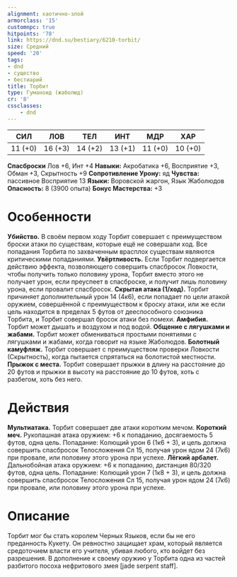 ```yaml
---
alignment: хаотично-злой
armorclass: '15'
customnpc: true
hitpoints: '78'
link: https://dnd.su/bestiary/6210-torbit/
size: Средний
speed: '20'
tags:
- dnd
- существо
- бестиарий
title: Торбит
type: Гуманоид (жаболюд)
cr: '8'
cssclasses:
    - dnd
---
```



| СИЛ | ЛОВ | ТЕЛ | ИНТ | МДР | ХАР |
|---|---|---|---|---|---|
| 11 (+0) | 16 (+3) | 14 (+2) | 13 (+1) | 11 (+0) | 10 (+0) |
**Спасброски** Лов +6, Инт +4
**Навыки:** Акробатика +6, Восприятие +3, Обман +3, Скрытность +9
**Сопротивление Урону:** яд
**Чувства:** пассивное Восприятие 13
**Языки:** Воровской жаргон, Язык Жаболюдов
**Опасность:** 8 (3900 опыта)
**Бонус Мастерства:** +3


# Особенности
**Убийство.** В своём первом ходу Торбит совершает с преимуществом броски атаки по существам, которые ещё не совершали ход. Все попадания Торбита по захваченным врасплох существам являются критическими попаданиями.
**Увёртливость.** Если Торбит подвергается действию эффекта, позволяющего совершить спасбросок Ловкости, чтобы получить только половину урона, Торбит вместо этого не получает урон, если преуспеет в спасброске, и получит лишь половину урона, если провалит спасбросок.
**Скрытая атака (1/ход).** Торбит причиняет дополнительный урон 14 (4к6), если попадает по цели атакой оружием, совершённой с преимуществом к броску атаки, или же если цель находится в пределах 5 футов от дееспособного союзника Торбита, и Торбит совершал бросок атаки без помехи.
**Амфибия.** Торбит может дышать и воздухом и под водой.
**Общение с лягушками и жабами.** Торбит может обмениваться простыми понятиями с лягушками и жабами, когда говорит на языке Жаболюдов.
**Болотный камуфляж.** Торбит совершает с преимуществом проверки Ловкости (Скрытность), когда пытается спрятаться на болотистой местности.
**Прыжок с места.** Торбит совершает прыжки в длину на расстояние до 20 футов и прыжки в высоту на расстояние до 10 футов, хоть с разбегом, хоть без него.


# Действия
**Мультиатака.** Торбит совершает две атаки коротким мечом.
**Короткий меч.** Рукопашная атака оружием: +6 к попаданию, досягаемость 5 футов, одна цель. Попадание: Колющий урон 6 (1к6 + 3), и цель должна совершить спасбросок Телосложения Сл 15, получая урон ядом 24 (7к6) при провале, или половину этого урона при успехе.
**Лёгкий арбалет.** Дальнобойная атака оружием: +6 к попаданию, дистанция 80/320 футов, одна цель. Попадание: Колющий урон 7 (1к8 + 3), и цель должна совершить спасбросок Телосложения Сл 15, получая урон ядом 24 (7к6) при провале, или половину этого урона при успехе.


# Описание
Торбит мог бы стать королем Черных Языков, если бы не его преданность Кукету. Он ревностно защищает храм, который является средоточием власти его учителя, убивая любого, кто войдет без разрешения. В дополнение к своему оружию у Торбита одна из частей разбитого посоха нефритового змея [jade serpent staff].